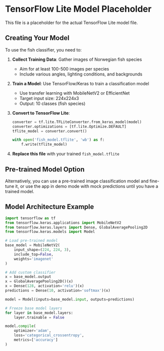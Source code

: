 # TensorFlow Lite Model Placeholder

This file is a placeholder for the actual TensorFlow Lite model file.

## Creating Your Model

To use the fish classifier, you need to:

1. **Collect Training Data**: Gather images of Norwegian fish species
   - Aim for at least 100-500 images per species
   - Include various angles, lighting conditions, and backgrounds
   
2. **Train a Model**: Use TensorFlow/Keras to train a classification model
   - Use transfer learning with MobileNetV2 or EfficientNet
   - Target input size: 224x224x3
   - Output: 10 classes (fish species)

3. **Convert to TensorFlow Lite**:
   ```python
   converter = tf.lite.TFLiteConverter.from_keras_model(model)
   converter.optimizations = [tf.lite.Optimize.DEFAULT]
   tflite_model = converter.convert()
   
   with open('fish_model.tflite', 'wb') as f:
       f.write(tflite_model)
   ```

4. **Replace this file** with your trained `fish_model.tflite`

## Pre-trained Model Option

Alternatively, you can use a pre-trained image classification model and fine-tune it, or use the app in demo mode with mock predictions until you have a trained model.

## Model Architecture Example

```python
import tensorflow as tf
from tensorflow.keras.applications import MobileNetV2
from tensorflow.keras.layers import Dense, GlobalAveragePooling2D
from tensorflow.keras.models import Model

# Load pre-trained model
base_model = MobileNetV2(
    input_shape=(224, 224, 3),
    include_top=False,
    weights='imagenet'
)

# Add custom classifier
x = base_model.output
x = GlobalAveragePooling2D()(x)
x = Dense(128, activation='relu')(x)
predictions = Dense(10, activation='softmax')(x)

model = Model(inputs=base_model.input, outputs=predictions)

# Freeze base model layers
for layer in base_model.layers:
    layer.trainable = False

model.compile(
    optimizer='adam',
    loss='categorical_crossentropy',
    metrics=['accuracy']
)
```
